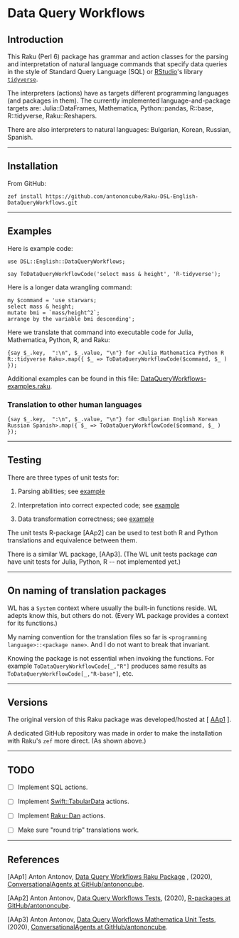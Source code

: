 # Data Query Workflows

## Introduction

This Raku (Perl 6) package has grammar and action classes for the parsing and interpretation of natural language
commands that specify data queries in the style of Standard Query Language (SQL) or
[RStudio](https://rstudio.com)'s library [`tidyverse`](https://tidyverse.tidyverse.org).

The interpreters (actions) have as targets different programming languages (and packages in them).
The currently implemented language-and-package targets are:
Julia::DataFrames, Mathematica, Python::pandas, R::base, R::tidyverse, Raku::Reshapers.

There are also interpreters to natural languages: Bulgarian, Korean, Russian, Spanish.

------

## Installation

From GitHub:

```
zef install https://github.com/antononcube/Raku-DSL-English-DataQueryWorkflows.git
```

------

## Examples

Here is example code:

```perl6
use DSL::English::DataQueryWorkflows;

say ToDataQueryWorkflowCode('select mass & height', 'R-tidyverse');
```

Here is a longer data wrangling command:

```perl6
my $command = 'use starwars;
select mass & height;
mutate bmi = `mass/height^2`;
arrange by the variable bmi descending';
```
Here we translate that command into executable code for Julia, Mathematica, Python, R, and Raku:

```perl6
{say $_.key,  ":\n", $_.value, "\n"} for <Julia Mathematica Python R R::tidyverse Raku>.map({ $_ => ToDataQueryWorkflowCode($command, $_ ) });
```


Additional examples can be found in this file:
[DataQueryWorkflows-examples.raku](./examples/DataQueryWorkflows-examples.raku).

### Translation to other human languages

```perl6
{say $_.key,  ":\n", $_.value, "\n"} for <Bulgarian English Korean Russian Spanish>.map({ $_ => ToDataQueryWorkflowCode($command, $_ ) });
```

-------

## Testing

There are three types of unit tests for:

1. Parsing abilities; see [example](./t/Basic-commands.t)

2. Interpretation into correct expected code; see [example](./t/Basic-commands-R-tidyverse.t)

3. Data transformation correctness;
   see [example](https://github.com/antononcube/R-packages/tree/master/DataQueryWorkflowsTests)

The unit tests R-package [AAp2] can be used to test both R and Python translations and equivalence between them.

There is a similar WL package, [AAp3].
(The WL unit tests package *can* have unit tests for Julia, Python, R -- not implemented yet.)

------

## On naming of translation packages

WL has a `System` context where usually the built-in functions reside. WL adepts know this, but others do not.
(Every WL package provides a context for its functions.)

My naming convention for the translation files so far is `<programming language>::<package name>`. 
And I do not want to break that invariant.

Knowing the package is not essential when invoking the functions. For example `ToDataQueryWorkflowCode[_,"R"]` produces
same results as `ToDataQueryWorkflowCode[_,"R-base"]`, etc.

------

## Versions

The original version of this Raku package was developed/hosted at
[ [AAp1](https://github.com/antononcube/ConversationalAgents/tree/master/Packages/Perl6/DataQueryWorkflows) ].

A dedicated GitHub repository was made in order to make the installation with Raku's `zef` more direct.
(As shown above.)

------

## TODO

- [ ] Implement SQL actions.

- [ ] Implement [Swift::TabularData](https://developer.apple.com/documentation/tabulardata) actions.
  
- [ ] Implement [Raku::Dan](https://github.com/p6steve/raku-Dan) actions.

- [ ] Make sure "round trip" translations work. 

------

## References

[AAp1] Anton Antonov,
[Data Query Workflows Raku Package](https://github.com/antononcube/ConversationalAgents/tree/master/Packages/Perl6/DataQueryWorkflows)
,
(2020),
[ConversationalAgents at GitHub/antononcube](https://github.com/antononcube/ConversationalAgents).

[AAp2] Anton Antonov,
[Data Query Workflows Tests](https://github.com/antononcube/R-packages/tree/master/DataQueryWorkflowsTests),
(2020),
[R-packages at GitHub/antononcube](https://github.com/antononcube/R-packages).

[AAp3] Anton Antonov,
[Data Query Workflows Mathematica Unit Tests](https://github.com/antononcube/ConversationalAgents/blob/master/UnitTests/WL/DataQueryWorkflows-Unit-Tests.wlt),
(2020),
[ConversationalAgents at GitHub/antononcube](https://github.com/antononcube/ConversationalAgents).